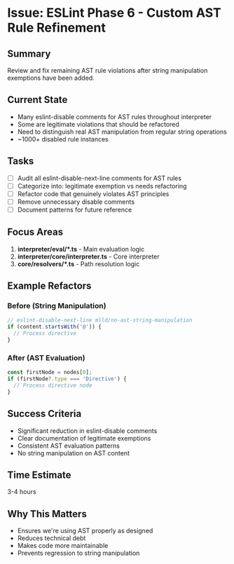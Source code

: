 # Issue: ESLint Phase 6 - Custom AST Rule Refinement

## Summary
Review and fix remaining AST rule violations after string manipulation exemptions have been added.

## Current State
- Many eslint-disable comments for AST rules throughout interpreter
- Some are legitimate violations that should be refactored
- Need to distinguish real AST manipulation from regular string operations
- ~1000+ disabled rule instances

## Tasks
- [ ] Audit all eslint-disable-next-line comments for AST rules
- [ ] Categorize into: legitimate exemption vs needs refactoring
- [ ] Refactor code that genuinely violates AST principles
- [ ] Remove unnecessary disable comments
- [ ] Document patterns for future reference

## Focus Areas
1. **interpreter/eval/*.ts** - Main evaluation logic
2. **interpreter/core/interpreter.ts** - Core interpreter
3. **core/resolvers/*.ts** - Path resolution logic

## Example Refactors

### Before (String Manipulation)
```typescript
// eslint-disable-next-line mlld/no-ast-string-manipulation
if (content.startsWith('@')) {
  // Process directive
}
```

### After (AST Evaluation)
```typescript
const firstNode = nodes[0];
if (firstNode?.type === 'Directive') {
  // Process directive node
}
```

## Success Criteria
- Significant reduction in eslint-disable comments
- Clear documentation of legitimate exemptions
- Consistent AST evaluation patterns
- No string manipulation on AST content

## Time Estimate
3-4 hours

## Why This Matters
- Ensures we're using AST properly as designed
- Reduces technical debt
- Makes code more maintainable
- Prevents regression to string manipulation
